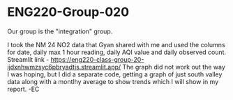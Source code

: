 # ENG220-Group-020

Our group is the "integration" group.

I took the NM 24 NO2 data that Gyan shared with me and used the columns for date, daily max 1 hour reading, daily AQI value and daily observed count.
Streamlit link - https://eng220-class-group-20-ijdxnhwmzsyc6pbryadtjs.streamlit.app/
The graph did not work out the way I was hoping, but I did a separate code, getting a graph of just south valley data along with a montlhy average to show trends which I will show in my report.  -EC  
